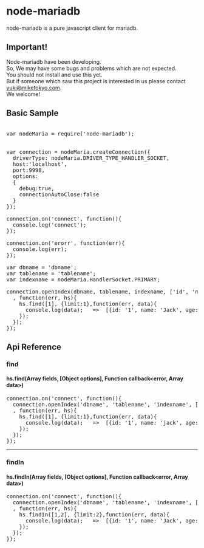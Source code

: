 node-mariadb
=========================

node-mariadb is a pure javascript client for mariadb.

## Important!  
Node-mariadb have been developing.  
So, We may have some bugs and problems which are not expected.  
You should not install and use this yet.  
But if someone which saw this project is interested in us please contact yuki@miketokyo.com.  
We welcome!

## Basic Sample
<pre>

var nodeMaria = require('node-mariadb');


var connection = nodeMaria.createConnection({
  driverType: nodeMaria.DRIVER_TYPE_HANDLER_SOCKET,
  host:'localhost',
  port:9998,
  options:
  {
    debug:true,
    connectionAutoClose:false
  }
});

connection.on('connect', function(){
  console.log('connect');
});

connection.on('erorr', function(err){
  console.log(err);
});

var dbname = 'dbname';
var tablename = 'tablename';
var indexname = nodeMaria.HandlerSocket.PRIMARY;

connection.openIndex(dbname, tablename, indexname, ['id', 'name', 'age']
  , function(err, hs){
    hs.find([1], {limit:1},function(err, data){
      console.log(data);   =>  [{id: '1', name: 'Jack', age: '30'}]
    });
  });
});
</pre>

## Api Reference

### find
#### hs.find(Array fields, [Object options], Function callback&lt;error, Array data&gt;)
<pre>
connection.on('connect', function(){
  connection.openIndex('dbname', 'tablename', 'indexname', ['id', 'name', 'age']
  , function(err, hs){
    hs.find([1], {limit:1},function(err, data){
      console.log(data);   =>  [{id: '1', name: 'jack', age: '30'}]
    });
  });
});
</pre>

----

### findIn
#### hs.findIn(Array fields, [Object options], Function callback&lt;error, Array data&gt;)
<pre>
connection.on('connect', function(){
  connection.openIndex('dbname', 'tablename', 'indexname', ['id', 'name', 'age']
  , function(err, hs){
    hs.findIn([1,2], {limit:2},function(err, data){
      console.log(data);   =>  [{id: '1', name: 'Jack', age: '30'}, {id: '2', name: 'Tonny', age: '28'}]
    });
  });
});
</pre>
